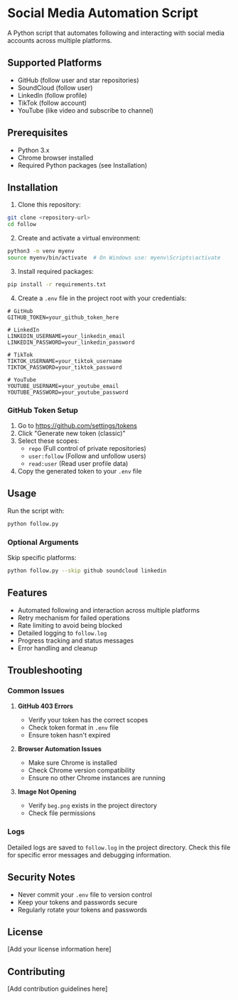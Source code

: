 # Social Media Automation Script

A Python script that automates following and interacting with social media accounts across multiple platforms.

## Supported Platforms
- GitHub (follow user and star repositories)
- SoundCloud (follow user)
- LinkedIn (follow profile)
- TikTok (follow account)
- YouTube (like video and subscribe to channel)

## Prerequisites
- Python 3.x
- Chrome browser installed
- Required Python packages (see Installation)

## Installation

1. Clone this repository:
```bash
git clone <repository-url>
cd follow
```

2. Create and activate a virtual environment:
```bash
python3 -m venv myenv
source myenv/bin/activate  # On Windows use: myenv\Scripts\activate
```

3. Install required packages:
```bash
pip install -r requirements.txt
```

4. Create a `.env` file in the project root with your credentials:
```env
# GitHub
GITHUB_TOKEN=your_github_token_here

# LinkedIn
LINKEDIN_USERNAME=your_linkedin_email
LINKEDIN_PASSWORD=your_linkedin_password

# TikTok
TIKTOK_USERNAME=your_tiktok_username
TIKTOK_PASSWORD=your_tiktok_password

# YouTube
YOUTUBE_USERNAME=your_youtube_email
YOUTUBE_PASSWORD=your_youtube_password
```

### GitHub Token Setup
1. Go to https://github.com/settings/tokens
2. Click "Generate new token (classic)"
3. Select these scopes:
   - `repo` (Full control of private repositories)
   - `user:follow` (Follow and unfollow users)
   - `read:user` (Read user profile data)
4. Copy the generated token to your `.env` file

## Usage

Run the script with:
```bash
python follow.py
```

### Optional Arguments
Skip specific platforms:
```bash
python follow.py --skip github soundcloud linkedin
```

## Features
- Automated following and interaction across multiple platforms
- Retry mechanism for failed operations
- Rate limiting to avoid being blocked
- Detailed logging to `follow.log`
- Progress tracking and status messages
- Error handling and cleanup

## Troubleshooting

### Common Issues

1. **GitHub 403 Errors**
   - Verify your token has the correct scopes
   - Check token format in `.env` file
   - Ensure token hasn't expired

2. **Browser Automation Issues**
   - Make sure Chrome is installed
   - Check Chrome version compatibility
   - Ensure no other Chrome instances are running

3. **Image Not Opening**
   - Verify `beg.png` exists in the project directory
   - Check file permissions

### Logs
Detailed logs are saved to `follow.log` in the project directory. Check this file for specific error messages and debugging information.

## Security Notes
- Never commit your `.env` file to version control
- Keep your tokens and passwords secure
- Regularly rotate your tokens and passwords

## License
[Add your license information here]

## Contributing
[Add contribution guidelines here] 